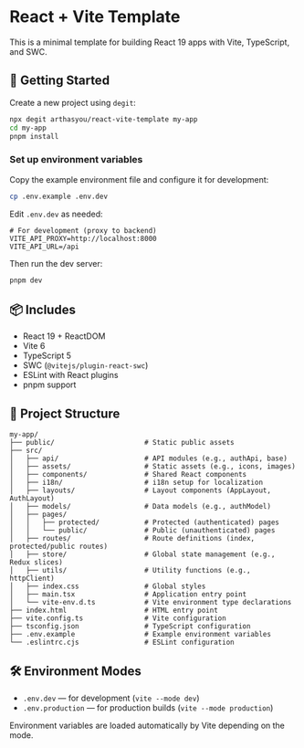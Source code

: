 # React + Vite Template

This is a minimal template for building React 19 apps with Vite, TypeScript, and SWC.

## 🚀 Getting Started

Create a new project using `degit`:

```bash
npx degit arthasyou/react-vite-template my-app
cd my-app
pnpm install
```

### Set up environment variables

Copy the example environment file and configure it for development:

```bash
cp .env.example .env.dev
```

Edit `.env.dev` as needed:

```env
# For development (proxy to backend)
VITE_API_PROXY=http://localhost:8000
VITE_API_URL=/api
```

Then run the dev server:

```bash
pnpm dev
```

## 📦 Includes

- React 19 + ReactDOM
- Vite 6
- TypeScript 5
- SWC (`@vitejs/plugin-react-swc`)
- ESLint with React plugins
- pnpm support

## 📁 Project Structure

```
my-app/
├── public/                      # Static public assets
├── src/
│   ├── api/                     # API modules (e.g., authApi, base)
│   ├── assets/                  # Static assets (e.g., icons, images)
│   ├── components/              # Shared React components
│   ├── i18n/                    # i18n setup for localization
│   ├── layouts/                 # Layout components (AppLayout, AuthLayout)
│   ├── models/                  # Data models (e.g., authModel)
│   ├── pages/
│   │   ├── protected/           # Protected (authenticated) pages
│   │   └── public/              # Public (unauthenticated) pages
│   ├── routes/                  # Route definitions (index, protected/public routes)
│   ├── store/                   # Global state management (e.g., Redux slices)
│   ├── utils/                   # Utility functions (e.g., httpClient)
│   ├── index.css                # Global styles
│   ├── main.tsx                 # Application entry point
│   └── vite-env.d.ts            # Vite environment type declarations
├── index.html                   # HTML entry point
├── vite.config.ts               # Vite configuration
├── tsconfig.json                # TypeScript configuration
├── .env.example                 # Example environment variables
└── .eslintrc.cjs                # ESLint configuration
```

## 🛠 Environment Modes

- `.env.dev` — for development (`vite --mode dev`)
- `.env.production` — for production builds (`vite --mode production`)

Environment variables are loaded automatically by Vite depending on the mode.

```

```
